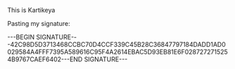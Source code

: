This is Kartikeya

Pasting my signature:

---BEGIN SIGNATURE---42C98D5D3713468CCBC70D4CCF339C45B28C36847797184DADD1AD0029584A4FFF7395A589616C95F4A2614EBAC5D93EB81E6F0287272715254B9767CAEF6402---END SIGNATURE---
